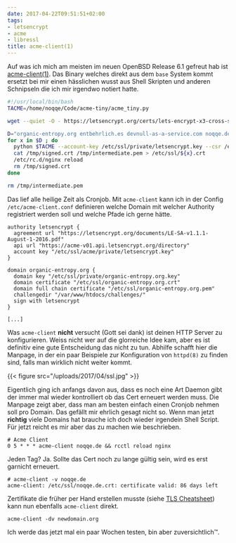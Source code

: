 ```yaml
---
date: 2017-04-22T09:51:51+02:00
tags:
- letsencrypt
- acme
- libressl
title: acme-client(1)
---
```


Auf was ich mich am meisten im neuen OpenBSD Release 6.1 gefreut hab ist
[acme-client(1)](http://man.openbsd.org/acme-client). Das Binary welches
direkt aus dem `base` System kommt ersetzt bei mir einen hässlichen wusst
aus Shell Skripten und anderen Schnipseln die ich mir irgendwo notiert
hatte.

``` bash
#!/usr/local/bin/bash
TACME=/home/noqqe/Code/acme-tiny/acme_tiny.py

wget --quiet -O - https://letsencrypt.org/certs/lets-encrypt-x3-cross-signed.pem > /tmp/intermediate.pem

D="organic-entropy.org entbehrlich.es devnull-as-a-service.com noqqe.de"
for x in $D ; do
  python $TACME --account-key /etc/ssl/private/letsencrypt.key --csr /etc/ssl/csrs/${x}.csr --acme-dir /var/www/htdocs/challenges/ > /tmp/signed.crt || exit
  cat /tmp/signed.crt /tmp/intermediate.pem > /etc/ssl/${x}.crt
  /etc/rc.d/nginx reload
  rm /tmp/signed.crt
done

rm /tmp/intermediate.pem
```

Das lief alle heilige Zeit als Cronjob. Mit `acme-client` kann ich in der
Config `/etc/acme-client.conf` definieren welche Domain mit welcher
Authority registriert werden soll und welche Pfade ich gerne hätte.

```
authority letsencrypt {
  agreement url "https://letsencrypt.org/documents/LE-SA-v1.1.1-August-1-2016.pdf"
  api url "https://acme-v01.api.letsencrypt.org/directory"
  account key "/etc/ssl/acme/private/letsencrypt.key"
}

domain organic-entropy.org {
  domain key "/etc/ssl/private/organic-entropy.org.key"
  domain certificate "/etc/ssl/organic-entropy.org.crt"
  domain full chain certificate "/etc/ssl/organic-entropy.org.pem"
  challengedir "/var/www/htdocs/challenges/"
  sign with letsencrypt
}

[...]
```

Was `acme-client` **nicht** versucht (Gott sei dank) ist deinen HTTP Server zu
konfigurieren. Weiss nicht wer auf die glorreiche Idee kam, aber es ist
definitiv eine gute Entscheidung das nicht zu tun. Abhilfe schafft hier die
Manpage, in der ein paar Beispiele zur Konfiguration von `httpd(8)` zu
finden sind, falls man wirklich nicht weiter kommt.

{{< figure src="/uploads/2017/04/ssl.jpg" >}}

Eigentlich ging ich anfangs davon aus, dass es noch eine Art Daemon gibt
der immer mal wieder kontrolliert ob das Cert erneuert werden muss. Die
Manpage zeigt aber, dass man am besten einfach einen Cronjob nehmen soll
pro Domain. Das gefällt mir ehrlich gesagt nicht so. Wenn man jetzt **richtig** viele Domains
hat brauche ich doch wieder irgendein Shell Script. Für jetzt reicht es mir
aber das zu machen wie beschrieben.

```
# Acme Client
0 5 * * * acme-client noqqe.de && rcctl reload nginx
```

Jeden Tag? Ja. Sollte das Cert noch zu lange gültig sein, wird es erst
garnicht erneuert.

```
# acme-client -v noqqe.de
acme-client: /etc/ssl/noqqe.de.crt: certificate valid: 86 days left
```

Zertifikate die früher per Hand erstellen musste (siehe [TLS Cheatsheet](https://noqqe.de/sammelsurium/ssltls-cheatsheet/))
kann nun ebenfalls `acme-client` direkt.

```
acme-client -dv newdomain.org
```

Ich werde das jetzt mal ein paar Wochen testen, bin aber zuversichtlich™.
